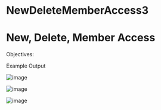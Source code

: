 # NewDeleteMemberAccess3
# New, Delete, Member Access

Objectives:

Example Output

![image](https://user-images.githubusercontent.com/97081479/188204283-b544c3c5-a87e-4fdd-bd98-1bbc3e7a3391.png)

![image](https://user-images.githubusercontent.com/97081479/188204351-4946624c-52dc-4e11-b570-8d6786c757d1.png)

![image](https://user-images.githubusercontent.com/97081479/188204418-ad3f7759-d0a6-4900-bac2-085d7990169c.png)
